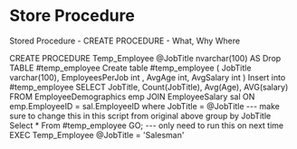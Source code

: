 # Store Procedure
Stored Procedure - CREATE PROCEDURE - What, Why Where



CREATE PROCEDURE Temp_Employee
@JobTitle nvarchar(100)
AS
Drop TABLE #temp_employee
Create table #temp_employee (
JobTitle varchar(100),
EmployeesPerJob int ,
AvgAge int,
AvgSalary int
)
Insert into #temp_employee
SELECT JobTitle, Count(JobTitle), Avg(Age), AVG(salary)
FROM EmployeeDemographics emp
JOIN EmployeeSalary sal
 ON emp.EmployeeID = sal.EmployeeID
where JobTitle = @JobTitle --- make sure to change this in 
this script from original above
group by JobTitle
Select *
From #temp_employee
GO;
--- only need to run this on next time
EXEC Temp_Employee @JobTitle = 'Salesman'